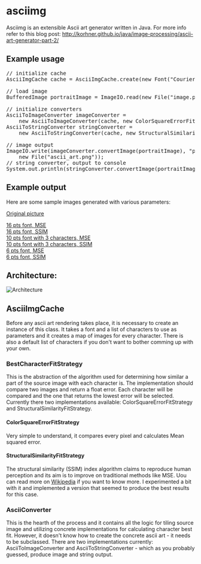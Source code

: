 asciimg
========

Asciimg is an extensible Ascii art generator written in Java.
For more info refer to this blog post:
<a href="http://korhner.github.io/java/image-processing/ascii-art-generator-part-2/">
http://korhner.github.io/java/image-processing/ascii-art-generator-part-2/</a>

## Example usage

<pre>
// initialize cache
AsciiImgCache cache = AsciiImgCache.create(new Font("Courier",Font.BOLD, 6));

// load image
BufferedImage portraitImage = ImageIO.read(new File("image.png"));

// initialize converters
AsciiToImageConverter imageConverter = 
    new AsciiToImageConverter(cache, new ColorSquareErrorFitStrategy());
AsciiToStringConverter stringConverter = 
    new AsciiToStringConverter(cache, new StructuralSimilarityFitStrategy());

// image output
ImageIO.write(imageConverter.convertImage(portraitImage), "png", 
    new File("ascii_art.png"));
// string converter, output to console
System.out.println(stringConverter.convertImage(portraitImage));
</pre>

## Example output

Here are some sample images generated with various parameters:

<a href="http://korhner.github.io//assets/img/asciimg/orig.png">Original picture</a>

<a href="http://korhner.github.io/assets/img/asciimg/large_square_error.png">16 pts font, MSE</a>  
<a href="http://korhner.github.io/assets/img/asciimg/large_ssim.png">16 pts font, SSIM</a>  
<a href="http://korhner.github.io/assets/img/asciimg/medium_square_error.png">10 pts font with 3 characters, MSE</a>  
<a href="http://korhner.github.io/assets/img/asciimg/medium_ssim.png">10 pts font with 3 characters, SSIM</a>  
<a href="http://korhner.github.io/assets/img/asciimg/small_square_error.png">6 pts font, MSE</a>  
<a href="http://korhner.github.io/assets/img/asciimg/small_ssim.png">6 pts font, SSIM</a>  

## Architecture:

![Architecture](http://korhner.github.io/assets/img/asciimg/asciimg_cls_diagram.png)

## AsciiImgCache

Before any ascii art rendering takes place, it is necessary to create an instance of this class. 
It takes a font and a list of characters to use as parameters and it creates a map of images for every character.
There is also a default list of characters if you don't want to bother comming up with your own.  

### BestCharacterFitStrategy

This is the abstraction of the algorithm used for determining how similar a part of the source image with each character is. 
The implementation should compare two images and return a float error. Each character will be compared and the one that returns the lowest error will be selected. 
Currently there two implementations available: ColorSquareErrorFitStrategy and StructuralSimilarityFitStrategy.

#### ColorSquareErrorFitStrategy

Very simple to understand, it compares every pixel and calculates Mean squared error.

#### StructuralSimilarityFitStrategy

The structural similarity (SSIM) index algorithm claims to reproduce human perception and its aim is to improve on traditional methods like MSE.
Uou can read more on <a href="http://en.wikipedia.org/wiki/Structural_similarity">Wikipedia</a> if you want to know more.
I experimented a bit with it and implemented a version that seemed to produce the best results for this case.

### AsciiConverter<T>

This is the hearth of the process and it contains all the logic for tiling source image and utilizing concrete implementations for calculating character best fit.
However, it doesn't know how to create the concrete ascii art - it needs to be subclassed. 
There are two implementations currently: AsciiToImageConverter and AsciiToStringConverter - which as you probably guessed, produce image and string output.


